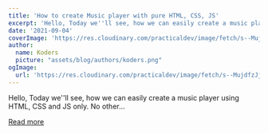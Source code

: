 ```yaml
---
title: 'How to create Music player with pure HTML, CSS, JS'
excerpt: 'Hello, Today we''ll see, how we can easily create a music player using HTML, CSS and JS only. No other...'
date: '2021-09-04'
coverImage: 'https://res.cloudinary.com/practicaldev/image/fetch/s--MujdfzJj--/c_imagga_scale,f_auto,fl_progressive,h_420,q_auto,w_1000/https://dev-to-uploads.s3.amazonaws.com/uploads/articles/tgowa1n5m55rhxhawhpp.png'
author:
  name: Koders
  picture: "assets/blog/authors/koders.png"
ogImage:
  url: 'https://res.cloudinary.com/practicaldev/image/fetch/s--MujdfzJj--/c_imagga_scale,f_auto,fl_progressive,h_420,q_auto,w_1000/https://dev-to-uploads.s3.amazonaws.com/uploads/articles/tgowa1n5m55rhxhawhpp.png'
---
```


Hello, Today we''ll see, how we can easily create a music player using HTML, CSS and JS only. No other...

[Read more](https://dev.to/kunaal438/how-to-create-music-player-with-pure-html-css-js-c1j)
